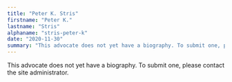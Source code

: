 ```yaml
---
title: "Peter K. Stris"
firstname: "Peter K."
lastname: "Stris"
alphaname: "stris-peter-k"
date: "2020-11-30"
summary: "This advocate does not yet have a biography. To submit one, please contact the site administrator."
---
```

This advocate does not yet have a biography. To submit one, please contact the site administrator.

